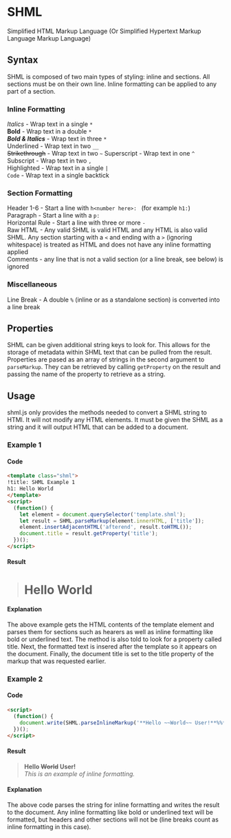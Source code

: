 # SHML
Simplified HTML Markup Language (Or Simplified Hypertext Markup Language Markup Language)

## Syntax
SHML is composed of two main types of styling: inline and sections. All sections must be on their own line. Inline formatting can be applied to any part of a section.
### Inline Formatting
*Italics* - Wrap text in a single `*`  
**Bold** -  Wrap text in a double `*`  
***Bold & Italics*** - Wrap text in three `*`  
Underlined - Wrap text in two `__`  
~~Strikethrough~~ - Wrap text in two `~`
Superscript - Wrap text in one `^`  
Subscript - Wrap text in two `,`  
Highlighted - Wrap text in a single `|`  
`Code` - Wrap text in a single backtick
### Section Formatting
Header 1-6 - Start a line with `h<number here>: ` (for example `h1:`)  
Paragraph - Start a line with a `p: `  
Horizontal Rule - Start a line with three or more `-`  
Raw HTML - Any valid SHML is valid HTML and any HTML is also valid SHML. Any section starting with a `<` and ending with a `>` (ignoring whitespace) is treated as HTML and does not have any inline formatting applied  
Comments - any line that is not a valid section (or a line break, see below) is ignored
### Miscellaneous
Line Break - A double `%` (inline or as a standalone section) is converted into a line break  
## Properties
SHML can be given additional string keys to look for. This allows for the storage of metadata within SHML text that can be pulled from the result. Properties are pased as an array of strings in the second argument to `parseMarkup`. They can be retrieved by calling `getProperty` on the result and passing the name of the property to retrieve as a string.
## Usage
shml.js only provides the methods needed to convert a SHML string to HTMl. It will not modify any HTML elements. It must be given the SHML as a string and it will output HTML that can be added to a document.
### Example 1
#### Code
``` html
<template class="shml">
!title: SHML Example 1
h1: Hello World
</template>
<script>
  (function() {
    let element = document.querySelector('template.shml');
    let result = SHML.parseMarkup(element.innerHTML, ['title']);
    element.insertAdjacentHTML('afterend', result.toHTML());
    document.title = result.getProperty('title');
  })();
</script>
```
#### Result
># Hello World
#### Explanation
The above example gets the HTML contents of the template element and parses them for sections such as hearers as well as inline formatting like bold or underlined text. The method is also told to look for a property called title. Next, the formatted text is insered after the template so it appears on the document. Finally, the document title is set to the title property of the markup that was requested earlier.
### Example 2
#### Code
``` html
<script>
  (function() {
    document.write(SHML.parseInlineMarkup('**Hello ~~World~~ User!**%%*This is an example of inline formatting.*'))
  })();
</script>
```
#### Result
>**Hello ~~World~~ User!**  
>*This is an example of inline formatting.*
#### Explanation
The above code parses the string for inline formatting and writes the result to the document. Any inline formatting like bold or underlined text will be formatted, but headers and other sections will not be (line breaks count as inline formatting in this case).
